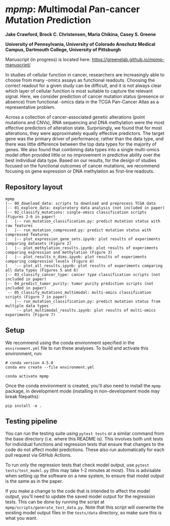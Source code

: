 # *mpmp*: *M*ultimodal *P*an-cancer *M*utation *P*rediction

**Jake Crawford, Brock C. Christensen, Maria Chikina, Casey S. Greene**

**University of Pennsylvania, University of Colorado Anschutz Medical Campus, Dartmouth College, University of Pittsburgh**

Manuscript (in progress) is located here: https://greenelab.github.io/mpmp-manuscript/

In studies of cellular function in cancer, researchers are increasingly able to choose from many -omics assays as functional readouts.
Choosing the correct readout for a given study can be difficult, and it is not always clear which layer of cellular function is most suitable to capture the relevant signal.
Here, we consider prediction of cancer mutation status (presence or absence) from functional -omics data in the TCGA Pan-Cancer Atlas as a representative problem.

Across a collection of cancer-associated genetic alterations (point mutations and CNVs), RNA sequencing and DNA methylation were the most effective predictors of alteration state.
Surprisingly, we found that for most alterations, they were approximately equally effective predictors.
The target gene was the primary driver of performance, rather than the data type, and there was little difference between the top data types for the majority of genes.
We also found that combining data types into a single multi-omics model often provided little or no improvement in predictive ability over the best individual data type.
Based on our results, for the design of studies focused on the functional outcomes of cancer mutations, we recommend focusing on gene expression or DNA methylation as first-line readouts.

## Repository layout

```
mpmp
|-- 00_download_data: scripts to download and preprocess TCGA data
|-- 01_explore_data: exploratory data analysis (not included in paper)
|-- 02_classify_mutations: single-omics classification scripts (Figures 2-6 in paper)
|   |-- run_mutation_classification.py: predict mutation status with raw features
|   |-- run_mutation_compressed.py: predict mutation status with compressed features
|   |-- plot_expression_gene_sets.ipynb: plot results of experiments comparing datasets (Figure 2)
|   |-- plot_methylation_results.ipynb: plot results of experiments comparing expression and methylation (Figure 3)
|   |-- plot_results_n_dims.ipynb: plot results of experiments comparing compression levels (Figure 4)
|   `-- plot_all_results.ipynb: plot results of experiments comparing all data types (Figures 5 and 6)
|-- 03_classify_cancer_type: cancer type classification scripts (not included in paper)
|-- 04_predict_tumor_purity: tumor purity prediction scripts (not included in paper)
`-- 05_classify_mutations_multimodal: multi-omics classification scripts (Figure 7 in paper)
    |-- run_mutation_classification.py: predict mutation status from multiple data types
    `-- plot_multimodal_results.ipynb: plot results of multi-omics experiments (Figure 7)
```

## Setup

We recommend using the conda environment specified in the `environment.yml` file to run these analyses. To build and activate this environment, run:

```shell
# conda version 4.5.0
conda env create --file environment.yml

conda activate mpmp
```

Once the conda environment is created, you'll also need to install the `mpmp` package,
in development mode (installing in non-development mode may break filepaths):

```shell
pip install -e .
```

## Testing pipeline

You can run the testing suite using `pytest tests` or a similar command from the base directory (i.e. where this README is). This involves both unit tests for individual functions and regression tests that ensure that changes to the code do not affect model predictions. These also run automatically for each pull request via GitHub Actions.

To run only the regression tests that check model output, use `pytest tests/test_model.py` (this may take 1-2 minutes at most). This is advisable when setting up the software on a new system, to ensure that model output is the same as in the paper.

If you make a change to the code that is intended to affect the model output, you'll need to update the saved model output for the regression tests. This can be done by running the script at `mpmp/scripts/generate_test_data.py`. Note that this script will overwrite the existing model output files in the `tests/data` directory, so make sure this is what you want.
